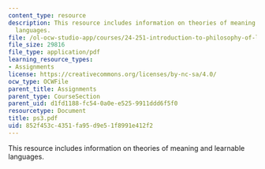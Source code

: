 ```yaml
---
content_type: resource
description: This resource includes information on theories of meaning and learnable
  languages.
file: /ol-ocw-studio-app/courses/24-251-introduction-to-philosophy-of-language-spring-2006/852f453c4351fa95d9e51f8991e412f2_ps3.pdf
file_size: 29816
file_type: application/pdf
learning_resource_types:
- Assignments
license: https://creativecommons.org/licenses/by-nc-sa/4.0/
ocw_type: OCWFile
parent_title: Assignments
parent_type: CourseSection
parent_uid: d1fd1188-fc54-0a0e-e525-9911ddd6f5f0
resourcetype: Document
title: ps3.pdf
uid: 852f453c-4351-fa95-d9e5-1f8991e412f2
---
```

This resource includes information on theories of meaning and learnable languages.